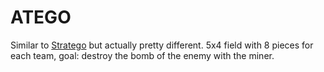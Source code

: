 # ATEGO

Similar to [Stratego](https://en.wikipedia.org/wiki/Stratego) but actually pretty different. 5x4 field with 8 pieces for each team, goal: destroy the bomb of the enemy with the miner.